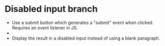 # Disabled input branch
- Use a submit button which generates a "submit" event when clicked. Requires an event listener in JS.
- 
- Display the result in a disabled input instead of using a blank paragraph.

